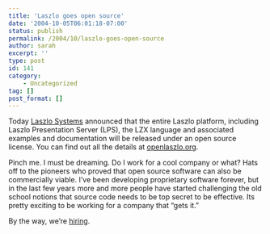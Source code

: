 ```yaml
---
title: 'Laszlo goes open source'
date: '2004-10-05T06:01:18-07:00'
status: publish
permalink: /2004/10/laszlo-goes-open-source
author: sarah
excerpt: ''
type: post
id: 141
category:
    - Uncategorized
tag: []
post_format: []
---
```

Today [Laszlo Systems](http://www.laszlosystems.com) announced that the entire Laszlo platform, including Laszlo Presentation Server (LPS), the LZX language and associated examples and documentation will be released under an open source license. You can find out all the details at [openlaszlo.org](http://www.openlaszlo.org).

Pinch me. I must be dreaming. Do I work for a cool company or what? Hats off to the pioneers who proved that open source software can also be commercially viable. I’ve been developing proprietary software forever, but in the last few years more and more people have started challenging the old school notions that source code needs to be top secret to be effective. Its pretty exciting to be working for a company that “gets it.”

By the way, we’re [hiring](http://www.laszlosystems.com/company/jobs).